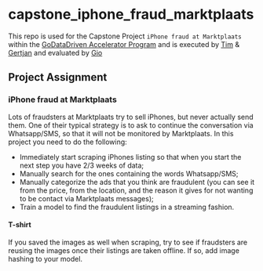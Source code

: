 # capstone_iphone_fraud_marktplaats
This repo is used for the Capstone Project `iPhone fraud at Marktplaats` within the [GoDataDriven Accelerator Program](https://godatadriven.com/data-science-accelerator-program) and is executed by [Tim](https://github.com/timvink) & [Gertjan](https://github.com/G3rtjan) and evaluated by [Gio](https://github.com/gglanzani)

## Project Assignment

### iPhone fraud at Marktplaats

Lots of fraudsters at Marktplaats try to sell iPhones, but never actually send them. One of their
typical strategy is to ask to continue the conversation via Whatsapp/SMS, so that it will not be
monitored by Marktplaats. In this project you need to do the following:

+ Immediately start scraping iPhones listing so that when you start the next step you have 2/3
  weeks of data;
+ Manually search for the ones containing the words Whatsapp/SMS;
+ Manually categorize the ads that you think are fraudulent (you can see it from the price, from
  the location, and the reason it gives for not wanting to be contact via Marktplaats messages);
+ Train a model to find the fraudulent listings in a streaming fashion.

#### T-shirt

If you saved the images as well when scraping, try to see if fraudsters are reusing the images
once their listings are taken offline. If so, add image hashing to your model.
